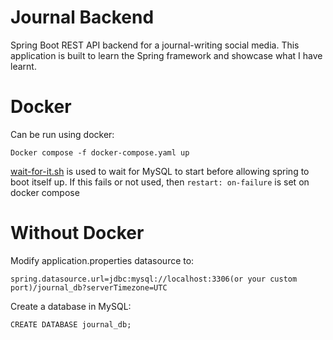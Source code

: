# Journal Backend
Spring Boot REST API backend for a journal-writing social media. This application is built to learn the Spring framework
and showcase what I have learnt.

# Docker
Can be run using docker:
```
Docker compose -f docker-compose.yaml up
```
[wait-for-it.sh](https://github.com/vishnubob/wait-for-it) is used to wait for MySQL to start before allowing spring to
boot itself up. If this fails or not used, then ```restart: on-failure``` is set on docker compose  

# Without Docker
Modify application.properties datasource to:
```
spring.datasource.url=jdbc:mysql://localhost:3306(or your custom port)/journal_db?serverTimezone=UTC
```

Create a database in MySQL:
```
CREATE DATABASE journal_db;
```


